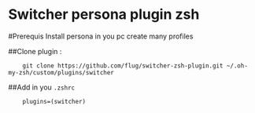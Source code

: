 Switcher persona plugin zsh
===========================


#Prerequis 
Install persona in you pc 
create many profiles

##Clone plugin :

```
    git clone https://github.com/flug/switcher-zsh-plugin.git ~/.oh-my-zsh/custom/plugins/switcher
```

##Add in you ```.zshrc``` 

```
    plugins=(switcher)
```
